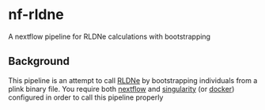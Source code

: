 # nf-rldne
A nextflow pipeline for RLDNe calculations with bootstrapping

## Background

This pipeline is an attempt to call [RLDNe](https://github.com/zakrobinson/RLDNe)
by bootstrapping individuals from a plink binary file. You require both
[nextflow](https://www.nextflow.io/) and [singularity](https://apptainer.org/)
(or [docker](https://www.docker.com/)) configured in order to call this pipeline
properly
